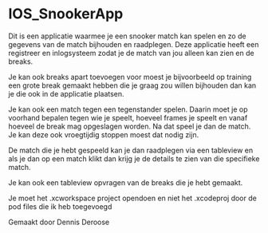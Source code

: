 # IOS_SnookerApp

Dit is een applicatie waarmee je een snooker match kan spelen en zo de gegevens van de match bijhouden en raadplegen.
Deze applicatie heeft een registreer en inlogsysteem zodat je de match van jou alleen kan zien en de breaks.

Je kan ook breaks apart toevoegen voor moest je bijvoorbeeld op training een grote break gemaakt hebben die je graag zou willen bijhouden dan kan je die ook in de applicatie plaatsen.

Je kan ook een match tegen een tegenstander spelen. Daarin moet je op voorhand bepalen tegen wie je speelt, hoeveel frames je speelt en vanaf hoeveel de break mag opgeslagen worden. Na dat speel je dan de match. Je kan deze ook vroegtijdig stoppen moest dat nodig zijn.

De match die je hebt gespeeld kan je dan raadplegen via een tableview en als je dan op een match klikt dan krijg je de details te zien van die specifieke match.

Je kan ook een tableview opvragen van de breaks die je hebt gemaakt.

Je moet het .xcworkspace project opendoen en niet het .xcodeproj door de pod files die ik heb toegevoegd

Gemaakt door Dennis Deroose
